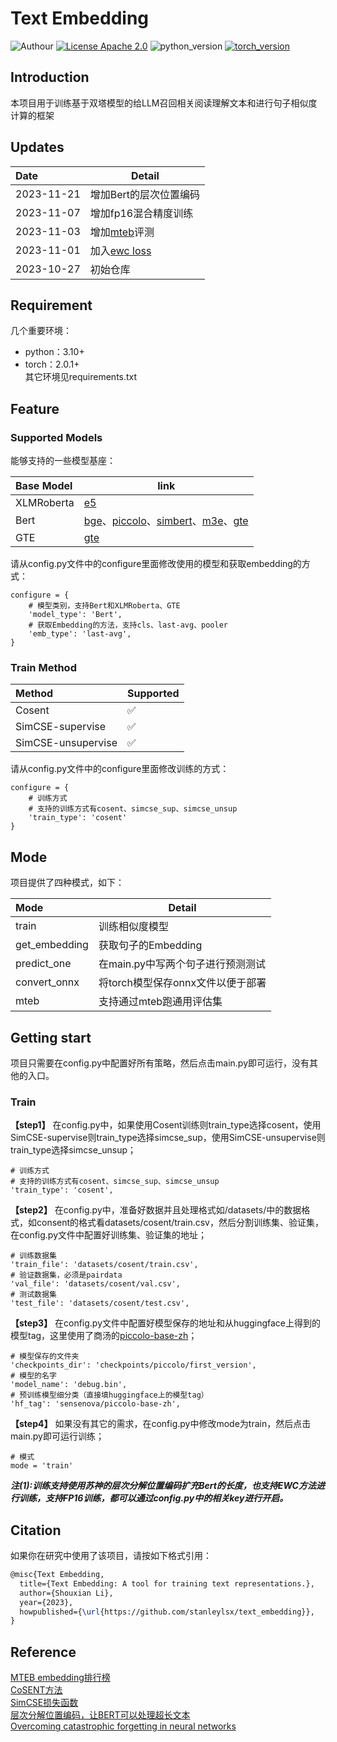 # Text Embedding
![Authour](https://img.shields.io/badge/Author-stanleylsx-red.svg) 
[![License Apache 2.0](https://img.shields.io/badge/license-Apache%202.0-blue.svg)](LICENSE)
![python_version](https://img.shields.io/badge/Python-3.10%2B-green.svg)
[![torch_version](https://img.shields.io/badge/torch-2.0%2B-pink.svg)](requirements.txt)  

## Introduction
本项目用于训练基于双塔模型的给LLM召回相关阅读理解文本和进行句子相似度计算的框架


## Updates
Date| Detail
:---|---
2023-11-21|增加Bert的层次位置编码
2023-11-07|增加fp16混合精度训练
2023-11-03|增加[mteb](https://github.com/embeddings-benchmark/mteb)评测
2023-11-01|加入[ewc loss](https://arxiv.org/abs/1612.00796)
2023-10-27|初始仓库

## Requirement
几个重要环境：
* python：3.10+  
* torch：2.0.1+  
其它环境见requirements.txt  

## Feature

### Supported Models
能够支持的一些模型基座：  

Base Model|link
:---------|--------
XLMRoberta|[e5](https://huggingface.co/intfloat/multilingual-e5-base)
Bert      |[bge](https://huggingface.co/BAAI/bge-base-zh-v1.5)、[piccolo](https://huggingface.co/sensenova/piccolo-base-zh)、[simbert](https://huggingface.co/WangZeJun/simbert-base-chinese)、[m3e](https://huggingface.co/moka-ai/m3e-base)、[gte](https://huggingface.co/thenlper/gte-base-zh)
GTE       |[gte](https://huggingface.co/Alibaba-NLP/gte-multilingual-base)

请从config.py文件中的configure里面修改使用的模型和获取embedding的方式：
```
configure = {
    # 模型类别，支持Bert和XLMRoberta、GTE
    'model_type': 'Bert',
    # 获取Embedding的方法，支持cls、last-avg、pooler
    'emb_type': 'last-avg',
}
```

### Train Method
Method            |Supported| 
:-----------------|---------|
Cosent            | ✅     |
SimCSE-supervise  | ✅     |
SimCSE-unsupervise| ✅     |

请从config.py文件中的configure里面修改训练的方式：
```
configure = {
    # 训练方式
    # 支持的训练方式有cosent、simcse_sup、simcse_unsup
    'train_type': 'cosent'
}
```

## Mode  
项目提供了四种模式，如下： 

Mode              |Detail                           | 
:-----------------|---------------------------------|
train             | 训练相似度模型                   |
get_embedding     | 获取句子的Embedding              |
predict_one       | 在main.py中写两个句子进行预测测试 |
convert_onnx      | 将torch模型保存onnx文件以便于部署 |
mteb              | 支持通过mteb跑通用评估集         |

## Getting start
项目只需要在config.py中配置好所有策略，然后点击main.py即可运行，没有其他的入口。  
### Train  
**【step1】** 在config.py中，如果使用Cosent训练则train_type选择cosent，使用SimCSE-supervise则train_type选择simcse_sup，使用SimCSE-unsupervise则train_type选择simcse_unsup；
```
# 训练方式
# 支持的训练方式有cosent、simcse_sup、simcse_unsup
'train_type': 'cosent',
```
**【step2】** 在config.py中，准备好数据并且处理格式如/datasets/中的数据格式，如consent的格式看datasets/cosent/train.csv，然后分割训练集、验证集，在config.py文件中配置好训练集、验证集的地址；
```
# 训练数据集
'train_file': 'datasets/cosent/train.csv',
# 验证数据集，必须是pairdata
'val_file': 'datasets/cosent/val.csv',
# 测试数据集
'test_file': 'datasets/cosent/test.csv',
```
**【step3】** 
在config.py文件中配置好模型保存的地址和从huggingface上得到的模型tag，这里使用了商汤的[piccolo-base-zh](https://huggingface.co/sensenova/piccolo-base-zh)；
```
# 模型保存的文件夹
'checkpoints_dir': 'checkpoints/piccolo/first_version',
# 模型的名字
'model_name': 'debug.bin',
# 预训练模型细分类（直接填huggingface上的模型tag）
'hf_tag': 'sensenova/piccolo-base-zh',
```
**【step4】**
如果没有其它的需求，在config.py中修改mode为train，然后点击main.py即可运行训练；
```
# 模式
mode = 'train'
```

***注(1):训练支持使用苏神的层次分解位置编码扩充Bert的长度，也支持EWC方法进行训练，支持FP16训练，都可以通过config.py中的相关key进行开启。***

## Citation

如果你在研究中使用了该项目，请按如下格式引用：

```latex
@misc{Text Embedding,
  title={Text Embedding: A tool for training text representations.},
  author={Shouxian Li},
  year={2023},
  howpublished={\url{https://github.com/stanleylsx/text_embedding}},
}
```

## Reference
[MTEB embedding排行榜](https://huggingface.co/spaces/mteb/leaderboard)  
[CoSENT方法](https://kexue.fm/archives/8847)  
[SimCSE损失函数](https://github.com/yangjianxin1/SimCSE)  
[层次分解位置编码，让BERT可以处理超长文本](https://www.spaces.ac.cn/archives/7947)  
[Overcoming catastrophic forgetting in neural networks](https://arxiv.org/abs/1612.00796)

